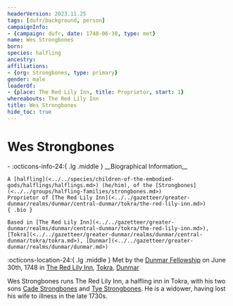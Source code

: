 ```yaml
---
headerVersion: 2023.11.25
tags: [dufr/background, person]
campaignInfo:
- {campaign: dufr, date: 1748-06-30, type: met}
name: Wes Strongbones
born:
species: halfling
ancestry:
affiliations:
- {org: Strongbones, type: primary}
gender: male
leaderOf:
- {place: The Red Lily Inn, title: Proprietor, start: 1}
whereabouts: The Red Lily Inn
title: Wes Strongbones
hide_toc: true
---
```


# Wes Strongbones
<div class="grid cards ext-narrow-margin ext-one-column" markdown>
- :octicons-info-24:{ .lg .middle } __Biographical Information__

    A [halfling](<../../species/children-of-the-embodied-gods/halflings/halflings.md>) (he/him), of the [Strongbones](<../../groups/halfling-families/strongbones.md>)  
    Proprietor of [The Red Lily Inn](<../../gazetteer/greater-dunmar/realms/dunmar/central-dunmar/tokra/the-red-lily-inn.md>)  
    { .bio }

    Based in [The Red Lily Inn](<../../gazetteer/greater-dunmar/realms/dunmar/central-dunmar/tokra/the-red-lily-inn.md>), [Tokra](<../../gazetteer/greater-dunmar/realms/dunmar/central-dunmar/tokra/tokra.md>), [Dunmar](<../../gazetteer/greater-dunmar/realms/dunmar/dunmar.md>)
</div>



:octicons-location-24:{ .lg .middle } Met by the [Dunmar Fellowship](<../pcs/dunmar-fellowship/dunmar-fellowship.md>) on June 30th, 1748 in [The Red Lily Inn](<../../gazetteer/greater-dunmar/realms/dunmar/central-dunmar/tokra/the-red-lily-inn.md>), [Tokra](<../../gazetteer/greater-dunmar/realms/dunmar/central-dunmar/tokra/tokra.md>), [Dunmar](<../../gazetteer/greater-dunmar/realms/dunmar/dunmar.md>)  


Wes Strongbones runs The Red Lily Inn, a halfling inn in Tokra, with his two sons [Cade Strongbones](<./cade-strongbones.md>) and [Tye Strongbones](<./tye-strongbones.md>). He is a widower, having lost his wife to illness in the late 1730s. 